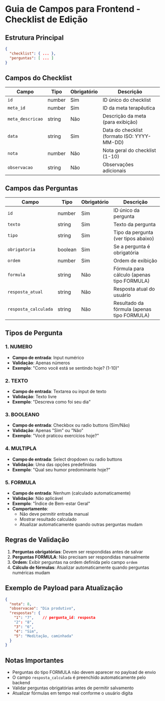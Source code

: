 # Guia de Campos para Frontend - Checklist de Edição

## Estrutura Principal

```json
{
  "checklist": { ... },
  "perguntas": [ ... ]
}
```

## Campos do Checklist

| Campo | Tipo | Obrigatório | Descrição |
|-------|------|-------------|-----------|
| `id` | number | Sim | ID único do checklist |
| `meta_id` | number | Sim | ID da meta terapêutica |
| `meta_descricao` | string | Não | Descrição da meta (para exibição) |
| `data` | string | Sim | Data do checklist (formato ISO: YYYY-MM-DD) |
| `nota` | number | Não | Nota geral do checklist (1-10) |
| `observacao` | string | Não | Observações adicionais |

## Campos das Perguntas

| Campo | Tipo | Obrigatório | Descrição |
|-------|------|-------------|-----------|
| `id` | number | Sim | ID único da pergunta |
| `texto` | string | Sim | Texto da pergunta |
| `tipo` | string | Sim | Tipo da pergunta (ver tipos abaixo) |
| `obrigatoria` | boolean | Sim | Se a pergunta é obrigatória |
| `ordem` | number | Sim | Ordem de exibição |
| `formula` | string | Não | Fórmula para cálculo (apenas tipo FORMULA) |
| `resposta_atual` | string | Não | Resposta atual do usuário |
| `resposta_calculada` | string | Não | Resultado da fórmula (apenas tipo FORMULA) |

## Tipos de Pergunta

### 1. NUMERO
- **Campo de entrada**: Input numérico
- **Validação**: Apenas números
- **Exemplo**: "Como você está se sentindo hoje? (1-10)"

### 2. TEXTO
- **Campo de entrada**: Textarea ou input de texto
- **Validação**: Texto livre
- **Exemplo**: "Descreva como foi seu dia"

### 3. BOOLEANO
- **Campo de entrada**: Checkbox ou radio buttons (Sim/Não)
- **Validação**: Apenas "Sim" ou "Não"
- **Exemplo**: "Você praticou exercícios hoje?"

### 4. MULTIPLA
- **Campo de entrada**: Select dropdown ou radio buttons
- **Validação**: Uma das opções predefinidas
- **Exemplo**: "Qual seu humor predominante hoje?"

### 5. FORMULA
- **Campo de entrada**: Nenhum (calculado automaticamente)
- **Validação**: Não aplicável
- **Exemplo**: "Índice de Bem-estar Geral"
- **Comportamento**: 
  - Não deve permitir entrada manual
  - Mostrar resultado calculado
  - Atualizar automaticamente quando outras perguntas mudam

## Regras de Validação

1. **Perguntas obrigatórias**: Devem ser respondidas antes de salvar
2. **Perguntas FORMULA**: Não precisam ser respondidas manualmente
3. **Ordem**: Exibir perguntas na ordem definida pelo campo `ordem`
4. **Cálculo de fórmulas**: Atualizar automaticamente quando perguntas numéricas mudam

## Exemplo de Payload para Atualização

```json
{
  "nota": 8,
  "observacao": "Dia produtivo",
  "respostas": {
    "1": "7",    // pergunta_id: resposta
    "2": "8",
    "3": "6",
    "4": "Sim",
    "5": "Meditação, caminhada"
  }
}
```

## Notas Importantes

- Perguntas do tipo FORMULA não devem aparecer no payload de envio
- O campo `resposta_calculada` é preenchido automaticamente pelo backend
- Validar perguntas obrigatórias antes de permitir salvamento
- Atualizar fórmulas em tempo real conforme o usuário digita
